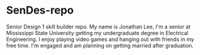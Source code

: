 # SenDes-repo
Senior Design 1 skill builder repo.
My name is Jonathan Lee, I'm a senior at Mississippi State University getting my undergraduate degree in Electrical Engineering. I enjoy playing video games and hanging out with friends in my free time. I'm engaged and am planning on getting married after graduation.
